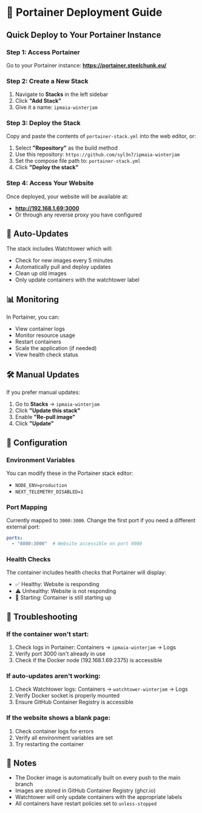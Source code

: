 # 🐳 Portainer Deployment Guide

## Quick Deploy to Your Portainer Instance

### Step 1: Access Portainer
Go to your Portainer instance: **https://portainer.steelchunk.eu/**

### Step 2: Create a New Stack
1. Navigate to **Stacks** in the left sidebar
2. Click **"Add Stack"**
3. Give it a name: `ipmaia-winterjam`

### Step 3: Deploy the Stack
Copy and paste the contents of `portainer-stack.yml` into the web editor, or:

1. Select **"Repository"** as the build method
2. Use this repository: `https://github.com/syl3n7/ipmaia-winterjam`
3. Set the compose file path to: `portainer-stack.yml`
4. Click **"Deploy the stack"**

### Step 4: Access Your Website
Once deployed, your website will be available at:
- **http://192.168.1.69:3000**
- Or through any reverse proxy you have configured

## 🔄 Auto-Updates

The stack includes Watchtower which will:
- Check for new images every 5 minutes
- Automatically pull and deploy updates
- Clean up old images
- Only update containers with the watchtower label

## 📊 Monitoring

In Portainer, you can:
- View container logs
- Monitor resource usage
- Restart containers
- Scale the application (if needed)
- View health check status

## 🛠️ Manual Updates

If you prefer manual updates:
1. Go to **Stacks** → `ipmaia-winterjam`
2. Click **"Update this stack"**
3. Enable **"Re-pull image"**
4. Click **"Update"**

## 🔧 Configuration

### Environment Variables
You can modify these in the Portainer stack editor:
- `NODE_ENV=production`
- `NEXT_TELEMETRY_DISABLED=1`

### Port Mapping
Currently mapped to `3000:3000`. Change the first port if you need a different external port:
```yaml
ports:
  - "8080:3000"  # Website accessible on port 8080
```

### Health Checks
The container includes health checks that Portainer will display:
- ✅ Healthy: Website is responding
- ⚠️ Unhealthy: Website is not responding
- 🔄 Starting: Container is still starting up

## 🚨 Troubleshooting

### If the container won't start:
1. Check logs in Portainer: Containers → `ipmaia-winterjam` → Logs
2. Verify port 3000 isn't already in use
3. Check if the Docker node (192.168.1.69:2375) is accessible

### If auto-updates aren't working:
1. Check Watchtower logs: Containers → `watchtower-winterjam` → Logs
2. Verify Docker socket is properly mounted
3. Ensure GitHub Container Registry is accessible

### If the website shows a blank page:
1. Check container logs for errors
2. Verify all environment variables are set
3. Try restarting the container

## 📝 Notes

- The Docker image is automatically built on every push to the main branch
- Images are stored in GitHub Container Registry (ghcr.io)
- Watchtower will only update containers with the appropriate labels
- All containers have restart policies set to `unless-stopped`